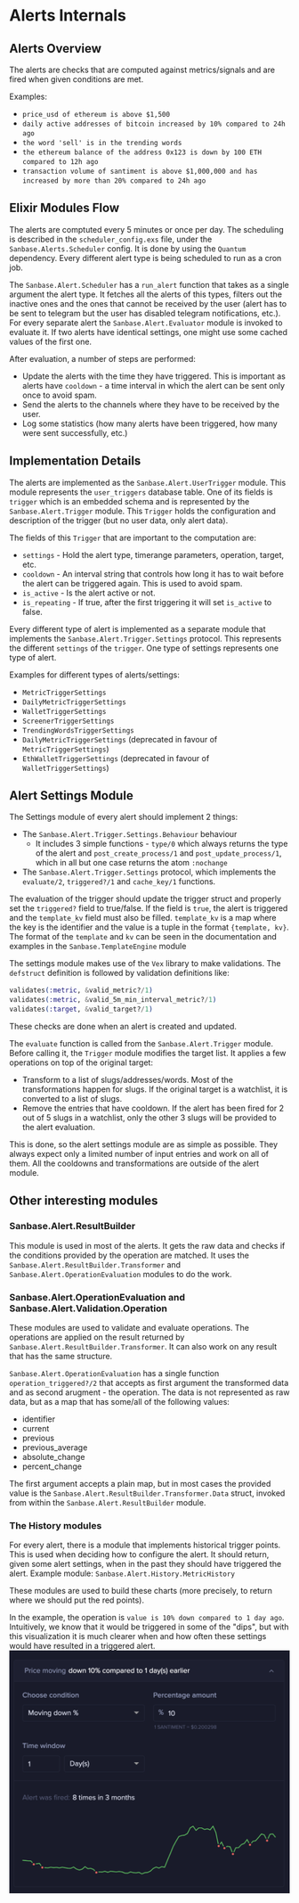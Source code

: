 # Alerts Internals

## Alerts Overview

The alerts are checks that are computed against metrics/signals and are fired
when given conditions are met.

Examples:

- `price_usd of ethereum is above $1,500`
- `daily active addresses of bitcoin increased by 10% compared to 24h ago`
- `the word 'sell' is in the trending words`
- `the ethereum balance of the address 0x123 is down by 100 ETH compared to 12h ago`
- `transaction volume of santiment is above $1,000,000 and has increased by more
  than 20% compared to 24h ago`

## Elixir Modules Flow

The alerts are comptuted every 5 minutes or once per day. The scheduling is
described in the `scheduler_config.exs` file, under the
`Sanbase.Alerts.Scheduler` config. It is done by using the `Quantum` dependency.
Every different alert type is being scheduled to run as a cron job.

The `Sanbase.Alert.Scheduler` has a `run_alert` function that takes as a single
argument the alert type. It fetches all the alerts of this types, filters out
the inactive ones and the ones that cannot be received by the user (alert has to
be sent to telegram but the user has disabled telegram notifications, etc.). For
every separate alert the `Sanbase.Alert.Evaluator` module is invoked to evaluate
it. If two alerts have identical settings, one might use some cached values of
the first one.

After evaluation, a number of steps are performed:

- Update the alerts with the time they have triggered. This is important as
  alerts have `cooldown` - a time interval in which the alert can be sent only
  once to avoid spam.
- Send the alerts to the channels where they have to be received by the user.
- Log some statistics (how many alerts have been triggered, how many were sent
  successfully, etc.)

## Implementation Details

The alerts are implemented as the `Sanbase.Alert.UserTrigger` module. This
module represents the `user_triggers` database table. One of its fields is
`trigger` which is an embedded schema and is represented by the
`Sanbase.Alert.Trigger` module. This `Trigger` holds the configuration and
description of the trigger (but no user data, only alert data).

The fields of this `Trigger` that are important to the computation are:

- `settings` - Hold the alert type, timerange parameters, operation, target,
  etc.
- `cooldown` - An interval string that controls how long it has to wait before
  the alert can be triggered again. This is used to avoid spam.
- `is_active` - Is the alert active or not.
- `is_repeating` - If true, after the first triggering it will set `is_active`
  to false.

Every different type of alert is implemented as a separate module that
implements the `Sanbase.Alert.Trigger.Settings` protocol. This represents the
different `settings` of the `trigger`. One type of settings represents one type
of alert.

Examples for different types of alerts/settings:

- `MetricTriggerSettings`
- `DailyMetricTriggerSettings`
- `WalletTriggerSettings`
- `ScreenerTriggerSettings`
- `TrendingWordsTriggerSettings`
- `DailyMetricTriggerSettings` (deprecated in favour of `MetricTriggerSettings`)
- `EthWalletTriggerSettings` (deprecated in favour of `WalletTriggerSettings`)

## Alert Settings Module

The Settings module of every alert should implement 2 things:

- The `Sanbase.Alert.Trigger.Settings.Behaviour` behaviour
  - It includes 3 simple functions - `type/0` which always returns the type of
    the alert and `post_create_process/1` and `post_update_process/1`, which in
    all but one case returns the atom `:nochange`
- The `Sanbase.Alert.Trigger.Settings` protocol, which implements the
  `evaluate/2`, `triggered?/1` and `cache_key/1` functions.

The evaluation of the trigger should update the trigger struct and properly set
the `triggered?` field to true/false. If the field is `true`, the alert is
triggered and the `template_kv` field must also be filled. `template_kv` is a
map where the key is the identifier and the value is a tuple in the format
`{template, kv}`. The format of the `template` and `kv` can be seen in the
documentation and examples in the `Sanbase.TemplateEngine` module

The settings module makes use of the `Vex` library to make validations. The
`defstruct` definition is followed by validation definitions like:

```elixir
validates(:metric, &valid_metric?/1)
validates(:metric, &valid_5m_min_interval_metric?/1)
validates(:target, &valid_target?/1)
```

These checks are done when an alert is created and updated.

The `evaluate` function is called from the `Sanbase.Alert.Trigger` module.
Before calling it, the `Trigger` module modifies the target list. It applies a
few operations on top of the original target:

- Transform to a list of slugs/addresses/words. Most of the transformations
  happen for slugs. If the original target is a watchlist, it is converted to a
  list of slugs.
- Remove the entries that have cooldown. If the alert has been fired for 2 out
  of 5 slugs in a watchlist, only the other 3 slugs will be provided to the
  alert evaluation.

This is done, so the alert settings module are as simple as possible. They
always expect only a limited number of input entries and work on all of them.
All the cooldowns and transformations are outside of the alert module.

## Other interesting modules
### Sanbase.Alert.ResultBuilder

This module is used in most of the alerts. It gets the raw data and checks if
the conditions provided by the operation are matched. It uses the
`Sanbase.Alert.ResultBuilder.Transformer` and
`Sanbase.Alert.OperationEvaluation` modules to do the work.

### Sanbase.Alert.OperationEvaluation and Sanbase.Alert.Validation.Operation

These modules are used to validate and evaluate operations. The operations are
applied on the result returned by `Sanbase.Alert.ResultBuilder.Transformer`. It
can also work on any result that has the same structure.

`Sanbase.Alert.OperationEvaluation` has a single function `operation_triggered?/2`
that accepts as first argument the transformed data and as second arugment - the operation.
The data is not represented as raw data, but as a map that has some/all of the following values:

- identifier
- current
- previous
- previous_average
- absolute_change
- percent_change

The first argument accepts a plain map, but in most cases the provided value is the
`Sanbase.Alert.ResultBuilder.Transformer.Data` struct, invoked from within the
`Sanbase.Alert.ResultBuilder` module.

### The History modules

For every alert, there is a module that implements historical trigger points.
This is used when deciding how to configure the alert. It should return, given
some alert settings, when in the past they should have triggered the alert.
Example module: `Sanbase.Alert.History.MetricHistory`

These modules are used to build these charts (more precisely, to return where we
should put the red points).

In the example, the operation is `value is 10% down compared to 1 day ago`.
Intuitively, we know that it would be triggered in some of the "dips", but with
this visualization it is much clearer when and how often these settings would
have resulted in a triggered alert.
![alert history points](./alert_history_points.png)

